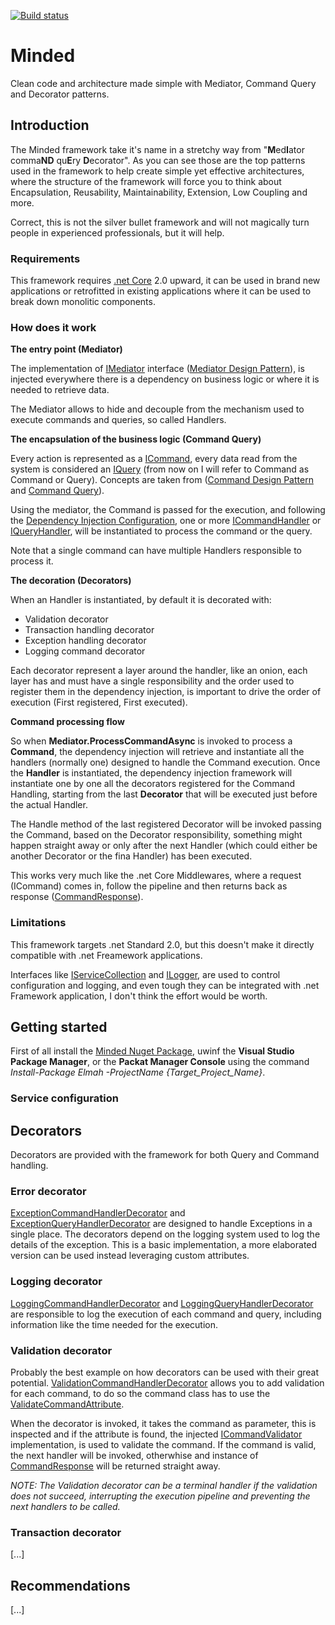 [![Build status](https://dev.azure.com/norcino/Minded/_apis/build/status/GitHub%20Minded)](https://dev.azure.com/norcino/Minded/_build/latest?definitionId=1)

# Minded
Clean code and architecture made simple with Mediator, Command Query and Decorator patterns.


## Introduction
The Minded framework take it's name in a stretchy way from "**M**ed**I**ator comma**ND** qu**E**ry **D**ecorator". As you can see those are the top patterns used in the framework to help create simple yet effective architectures, where the structure of the framework will force you to think about Encapsulation, Reusability, Maintainability, Extension, Low Coupling and more.

Correct, this is not the silver bullet framework and will not magically turn people in experienced professionals, but it will help.


### Requirements
This framework requires [.net Core](https://dotnet.microsoft.com/learn/dotnet/what-is-dotnet) 2.0 upward, it can be used in brand new applications or retrofitted in existing applications where it can be used to break down monolitic components.


### How does it work


**The entry point (Mediator)**

The implementation of [IMediator](https://github.com/norcino/Minded/blob/master/Mediator/IMediator.cs) interface ([Mediator Design Pattern](https://en.wikipedia.org/wiki/Mediator_pattern)), is injected everywhere there is a dependency on business logic or where it is needed to retrieve data.

The Mediator allows to hide and decouple from the mechanism used to execute commands and queries, so called Handlers.


**The encapsulation of the business logic (Command Query)**

Every action is represented as a [ICommand](https://github.com/norcino/Minded/blob/master/CommandQuery/Command/ICommand.cs), every data read from the system is considered an [IQuery](https://github.com/norcino/Minded/blob/master/CommandQuery/Query/IQuery.cs) (from now on I will refer to Command as Command or Query).
Concepts are taken from ([Command Design Pattern](https://en.wikipedia.org/wiki/Command_pattern) and [Command Query](https://en.wikipedia.org/wiki/Command%E2%80%93query_separation)).

Using the mediator, the Command is passed for the execution, and following the [Dependency Injection Configuration](https://github.com/norcino/Minded/tree/master/Configuration), one or more [ICommandHandler](https://github.com/norcino/Minded/blob/master/CommandQuery/Command/ICommandHandler.cs) or [IQueryHandler](https://github.com/norcino/Minded/blob/master/CommandQuery/Query/IQueryHandler.cs), will be instantiated to process the command or the query.

Note that a single command can have multiple Handlers responsible to process it.


**The decoration (Decorators)**

When an Handler is instantiated, by default it is decorated with:
* Validation decorator
* Transaction handling decorator
* Exception handling decorator
* Logging command decorator

Each decorator represent a layer around the handler, like an onion, each layer has and must have a single responsibility and the order used to register them in the dependency injection, is important to drive the order of execution (First registered, First executed).


**Command processing flow**

So when **Mediator.ProcessCommandAsync** is invoked to process a **Command**, the dependency injection will retrieve and instantiate all the handlers (normally one) designed to handle the Command execution. Once the **Handler** is instantiated, the dependency injection framework will instantiate one by one all the decorators registered for the Command Handling, starting from the last **Decorator** that will be executed just before the actual Handler.

The Handle method of the last registered Decorator will be invoked passing the Command, based on the Decorator responsibility, something might happen straight away or only after the next Handler (which could either be another Decorator or the fina Handler) has been executed.

This works very much like the .net Core Middlewares, where a request (ICommand) comes in, follow the pipeline and then returns back as response ([CommandResponse](https://github.com/norcino/Minded/blob/master/CommandQuery/Command/CommandResponse.cs)).


### Limitations
This framework targets .net Standard 2.0, but this doesn't make it directly compatible with .net Freamework applications.

Interfaces like [IServiceCollection](https://docs.microsoft.com/en-us/dotnet/api/microsoft.extensions.dependencyinjection.iservicecollection?view=dotnet-plat-ext-3.1) and [ILogger](https://docs.microsoft.com/en-us/dotnet/api/microsoft.extensions.logging.ilogger?view=dotnet-plat-ext-3.1), are used to control configuration and logging, and even tough they can be integrated with .net Framework application, I don't think the effort would be worth.


## Getting started
First of all install the [Minded Nuget Package](https://www.nuget.org/packages/Minded/), uwinf the **Visual Studio Package Manager**, or the **Packat Manager Console** using the command _Install-Package Elmah -ProjectName {Target_Project_Name}_.


### Service configuration


## Decorators
Decorators are provided with the framework for both Query and Command handling.

### Error decorator
[ExceptionCommandHandlerDecorator](https://github.com/norcino/Minded/blob/master/Decorator/Exception/ExceptionCommandHandlerDecorator.cs) and [ExceptionQueryHandlerDecorator](https://github.com/norcino/Minded/blob/master/Decorator/Exception/ExceptionQueryHandlerDecorator.cs) are designed to handle Exceptions in a single place. The decorators depend on the logging system used to log the details of the exception.
This is a basic implementation, a more elaborated version can be used instead leveraging custom attributes.

### Logging decorator
[LoggingCommandHandlerDecorator](https://github.com/norcino/Minded/blob/master/Decorator/Logging/LoggingCommandHandlerDecorator.cs) and [LoggingQueryHandlerDecorator](https://github.com/norcino/Minded/blob/master/Decorator/Logging/LoggingQueryHandlerDecorator.cs) are responsible to log the execution of each command and query, including information like the time needed for the execution.

### Validation decorator
Probably the best example on how decorators can be used with their great potential.
[ValidationCommandHandlerDecorator](https://github.com/norcino/Minded/blob/master/Decorator/Validation/ValidationCommandHandlerDecorator.cs) allows you to add validation for each command, to do so the command class has to use the [ValidateCommandAttribute](https://github.com/norcino/Minded/blob/master/Decorator/Validation/ValidateCommandAttribute.cs).

When the decorator is invoked, it takes the command as parameter, this is inspected and if the attribute is found, the injected [ICommandValidator](https://github.com/norcino/Minded/blob/master/Decorator/Validation/ICommandValidator.cs) implementation, is used to validate the command. If the command is valid, the next handler will be invoked, otherwhise and instance of [CommandResponse](https://github.com/norcino/Minded/blob/master/CommandQuery/Command/CommandResponse.cs) will be returned straight away.

_NOTE: The Validation decorator can be a terminal handler if the validation does not succeed, interrupting the execution pipeline and preventing the next handlers to be called._

### Transaction decorator
[...]

## Recommendations
[...]
